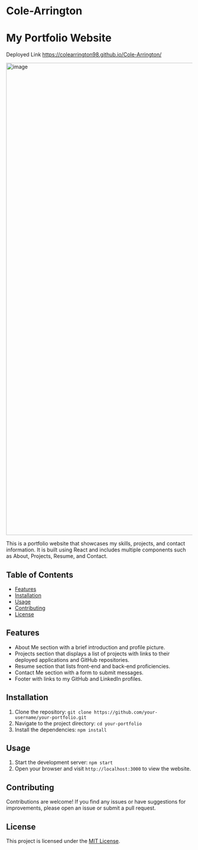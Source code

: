# Cole-Arrington

# My Portfolio Website

Deployed Link https://colearrington98.github.io/Cole-Arrington/

<img width="1273" alt="image" src="https://github.com/colearrington98/Cole-Arrington/assets/119268105/c1c734cf-db63-4edd-acc7-359ec839e49c">


This is a portfolio website that showcases my skills, projects, and contact information. It is built using React and includes multiple components such as About, Projects, Resume, and Contact.

## Table of Contents

- [Features](#features)
- [Installation](#installation)
- [Usage](#usage)
- [Contributing](#contributing)
- [License](#license)

## Features

- About Me section with a brief introduction and profile picture.
- Projects section that displays a list of projects with links to their deployed applications and GitHub repositories.
- Resume section that lists front-end and back-end proficiencies.
- Contact Me section with a form to submit messages.
- Footer with links to my GitHub and LinkedIn profiles.

## Installation

1. Clone the repository: `git clone https://github.com/your-username/your-portfolio.git`
2. Navigate to the project directory: `cd your-portfolio`
3. Install the dependencies: `npm install`

## Usage

1. Start the development server: `npm start`
2. Open your browser and visit `http://localhost:3000` to view the website.

## Contributing

Contributions are welcome! If you find any issues or have suggestions for improvements, please open an issue or submit a pull request.

## License

This project is licensed under the [MIT License](LICENSE).

